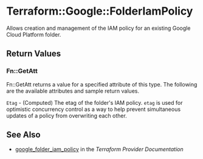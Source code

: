 # Terraform::Google::FolderIamPolicy

Allows creation and management of the IAM policy for an existing Google Cloud
Platform folder.

## Return Values

### Fn::GetAtt

Fn::GetAtt returns a value for a specified attribute of this type. The following are the available attributes and sample return values.

`Etag` - (Computed) The etag of the folder's IAM policy. `etag` is used for optimistic concurrency control as a way to help prevent simultaneous updates of a policy from overwriting each other.

## See Also

* [google_folder_iam_policy](https://www.terraform.io/docs/providers/google/r/folder_iam_policy.html) in the _Terraform Provider Documentation_